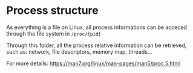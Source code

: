 # Process structure

As everything is a file on Linux, all process informations can be acceced through the file system in `/proc/{pid}`

Through this folder, all the process relative information can be retrieved, such as: network, file descriptors, memory map, threads...

For more details: https://man7.org/linux/man-pages/man5/proc.5.html
